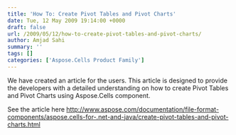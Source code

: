```yaml
---
title: 'How To: Create Pivot Tables and Pivot Charts'
date: Tue, 12 May 2009 19:14:00 +0000
draft: false
url: /2009/05/12/how-to-create-pivot-tables-and-pivot-charts/
author: Amjad Sahi
summary: ''
tags: []
categories: ['Aspose.Cells Product Family']
---
```


We have created an article for the users. This article is designed to provide the developers with a detailed understanding on how to create Pivot Tables and Pivot Charts using Aspose.Cells component.

See the article here http://www.aspose.com/documentation/file-format-components/aspose.cells-for-.net-and-java/create-pivot-tables-and-pivot-charts.html









